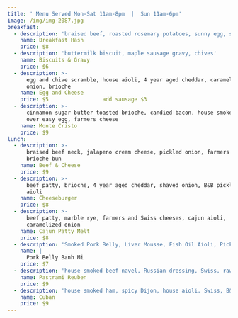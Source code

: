 ```yaml
---
title: ' Menu Served Mon-Sat 11am-8pm  |  Sun 11am-6pm'
image: /img/img-2087.jpg
breakfast:
  - description: 'braised beef, roasted rosemary potatoes, sunny egg, smoked paprika aioli'
    name: Breakfast Hash
    price: $8
  - description: 'buttermilk biscuit, maple sausage gravy, chives'
    name: Biscuits & Gravy
    price: $6
  - description: >-
      egg and chive scramble, house aioli, 4 year aged cheddar, caramelized
      onion, brioche
    name: Egg and Cheese
    price: $5                 add sausage $3
  - description: >-
      cinnamon sugar butter toasted brioche, candied bacon, house smoked ham,
      over easy egg, farmers cheese
    name: Monte Cristo
    price: $9
lunch:
  - description: >-
      braised beef neck, jalapeno cream cheese, pickled onion, farmers cheese,
      brioche bun
    name: Beef & Cheese
    price: $9
  - description: >-
      beef patty, brioche, 4 year aged cheddar, shaved onion, B&B pickles, house
      aioli
    name: Cheeseburger
    price: $8
  - description: >-
      beef patty, marble rye, farmers and Swiss cheeses, cajun aioli,
      caramelized onion
    name: Cajun Patty Melt
    price: $8
  - description: 'Smoked Pork Belly, Liver Mousse, Fish Oil Aioli, Pickled Veg, Cilantro'
    name: |
      Pork Belly Banh Mi
    price: $7
  - description: 'house smoked beef navel, Russian dressing, Swiss, raw kraut, marble rye'
    name: Pastrami Reuben
    price: $9
  - description: 'house smoked ham, spicy Dijon, house aioli. Swiss, B&B Pickle, long roll'
    name: Cuban
    price: $9
---
```


